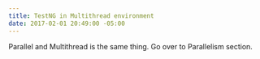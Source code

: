 ```yaml
---
title: TestNG in Multithread environment
date: 2017-02-01 20:49:00 -05:00
---
```


Parallel and Multithread is the same thing. Go over to Parallelism section.